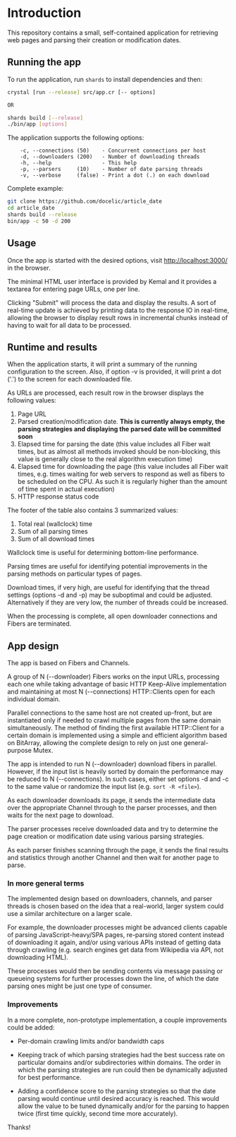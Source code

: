 # Introduction

This repository contains a small, self-contained application for retrieving
web pages and parsing their creation or modification dates.

## Running the app

To run the application, run `shards` to install dependencies and then:

```bash
crystal [run --release] src/app.cr [-- options]

OR

shards build [--release]
./bin/app [options]
```

The application supports the following options:

```
    -c, --connections (50)    - Concurrent connections per host
    -d, --downloaders (200)   - Number of downloading threads
    -h, --help                - This help
    -p, --parsers     (10)    - Number of date parsing threads
    -v, --verbose     (false) - Print a dot (.) on each download
```

Complete example:

```bash
git clone https://github.com/docelic/article_date
cd article_date
shards build --release
bin/app -c 50 -d 200
```

## Usage

Once the app is started with the desired options, visit
[http://localhost:3000/](http://localhost:3000/) in the browser.

The minimal HTML user interface is provided by Kemal and it provides
a textarea for entering page URLs, one per line.

Clicking "Submit" will process the data and display the results.
A sort of real-time update is achieved by printing data to the
response IO in real-time, allowing the browser to display result
rows in incremental chunks instead of having to wait for all data
to be processed.

## Runtime and results

When the application starts, it will print a summary of the running
configuration to the screen. Also, if option -v is provided, it will
print a dot ('.') to the screen for each downloaded file.

As URLs are processed, each result row in the browser
displays the following values:

1. Page URL
2. Parsed creation/modification date. **This is currently always empty,
the parsing strategies and displaying the parsed date will be committed
soon**
3. Elapsed time for parsing the date (this value includes all Fiber
wait times, but as almost all methods invoked should be non-blocking,
this value is generally close to the real algorithm execution time)
4. Elapsed time for downloading the page (this value includes all Fiber
wait times, e.g. times waiting for web servers to respond as well as
fibers to be scheduled on the CPU. As such it is regularly
higher than the amount of time spent in actual execution)
5. HTTP response status code

The footer of the table also contains 3 summarized values:

1. Total real (wallclock) time
2. Sum of all parsing times
3. Sum of all download times

Wallclock time is useful for determining bottom-line performance.

Parsing times are useful for identifying potential improvements in the
parsing methods on particular types of pages.

Download times, if very high, are useful for identifying
that the thread settings (options -d and -p) may be suboptimal
and could be adjusted. Alternatively if they are very low, the
number of threads could be increased.

When the processing is complete, all open downloader connections and
Fibers are terminated.

## App design

The app is based on Fibers and Channels.

A group of N (--downloader) Fibers works on the input URLs, processing
each one while taking advantage of basic HTTP Keep-Alive implementation
and maintaining at most N (--connections) HTTP::Clients open for each
individual domain.

Parallel connections to the same host are not created up-front, but
are instantiated only if needed to crawl multiple pages from the same
domain simultaneously. The method of finding
the first available HTTP::Client for a certain domain is implemented
using a simple and efficient algorithm based on BitArray, allowing the
complete design to rely on just one general-purpose Mutex.

The app is intended to run N (--downloader) download
fibers in parallel. However, if the input list is heavily sorted by
domain the performance may be reduced to N (--connections).
In such cases, either set options -d and -c to the same value or
randomize the input list (e.g. `sort -R <file>`).

As each downloader downloads its page, it sends the intermediate data
over the appropriate Channel through to the parser processes, and then
waits for the next page to download.

The parser processes receive downloaded data and try to determine the
page creation or modification date using various parsing strategies.

As each parser finishes scanning through the page, it sends the final
results and statistics through another Channel and then wait for another
page to parse.

### In more general terms

The implemented design based on downloaders, channels, and parser threads is
chosen based on the idea that a real-world, larger system could use a
similar architecture on a larger scale.

For example, the downloader processes might be advanced clients capable
of parsing JavaScript-heavy/SPA pages, re-parsing stored content instead
of downloading it again, and/or using various APIs instead of getting data
through crawling (e.g. search engines get data from Wikipedia via
API, not downloading HTML).

These processes would then be sending contents via message passing or
queueing systems for further processes down the line, of which the date
parsing ones might be just one type of consumer.

### Improvements

In a more complete, non-prototype implementation, a couple improvements
could be added:

- Per-domain crawling limits and/or bandwidth caps

- Keeping track of which parsing strategies had the best success rate on
particular domains and/or subdirectories within domains. The order in
which the parsing strategies are run could then be dynamically adjusted
for best performance.

- Adding a confidence score to the parsing strategies so that the date
parsing would continue until desired accuracy is reached. This would
allow the value to be tuned dynamically and/or for the parsing to happen
twice (first time quickly, second time more accurately).

Thanks!
